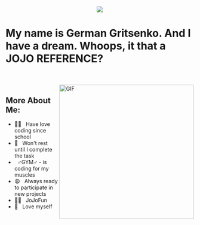 <h1 align="center">
  <a href="https://git.io/typing-svg">
    <img src="https://readme-typing-svg.herokuapp.com/?lines=gerfest776&center=true&size=30">
  </a>
</h1>

# My name is German Gritsenko. And I have a dream. Whoops, it that a JOJO REFERENCE?
</br>
</br>

  <style>
   .leftimg {
    float:left; /* Выравнивание по левому краю */
    margin: 7px 7px 7px 0; /* Отступы вокруг картинки */
   }
  </style>

<img align="right" alt="GIF" src="https://i.kym-cdn.com/photos/images/newsfeed/000/970/895/31e.gif" width="360px"/>

## More About Me:

- 👼🏻 &nbsp; Have love coding since school
- 🤬 &nbsp; Won't rest until I complete the task
- &nbsp; ♂️GYM♂️ - is coding for my muscles
- 😩 &nbsp; Always ready to participate in new projects
- 💪🏻 &nbsp; JoJoFun
- 💩 &nbsp; Love myself

